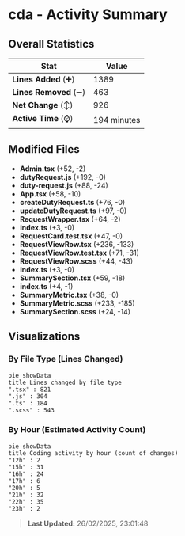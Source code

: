 # cda - Activity Summary 

## Overall Statistics

| Stat                   | Value                                                             |
| ---------------------- | ----------------------------------------------------------------- |
| **Lines Added** (➕)   | 1389                                          |
| **Lines Removed** (➖) | 463                                        |
| **Net Change** (↕)    | 926                |
| **Active Time** (⌚)   | 194 minutes |


## Modified Files
- **Admin.tsx** (+52, -2)
- **dutyRequest.js** (+192, -0)
- **duty-request.js** (+88, -24)
- **App.tsx** (+58, -10)
- **createDutyRequest.ts** (+76, -0)
- **updateDutyRequest.ts** (+97, -0)
- **RequestWrapper.tsx** (+64, -2)
- **index.ts** (+3, -0)
- **RequestCard.test.tsx** (+47, -0)
- **RequestViewRow.tsx** (+236, -133)
- **RequestViewRow.test.tsx** (+71, -31)
- **RequestViewRow.scss** (+44, -43)
- **index.ts** (+3, -0)
- **SummarySection.tsx** (+59, -18)
- **index.ts** (+4, -1)
- **SummaryMetric.tsx** (+38, -0)
- **SummaryMetric.scss** (+233, -185)
- **SummarySection.scss** (+24, -14)

## Visualizations

### By File Type (Lines Changed)

```mermaid
pie showData
title Lines changed by file type
".tsx" : 821
".js" : 304
".ts" : 184
".scss" : 543
```

### By Hour (Estimated Activity Count)

```mermaid
pie showData
title Coding activity by hour (count of changes)
"12h" : 2
"15h" : 31
"16h" : 24
"17h" : 6
"20h" : 5
"21h" : 32
"22h" : 35
"23h" : 2
```


> **Last Updated:** 26/02/2025, 23:01:48